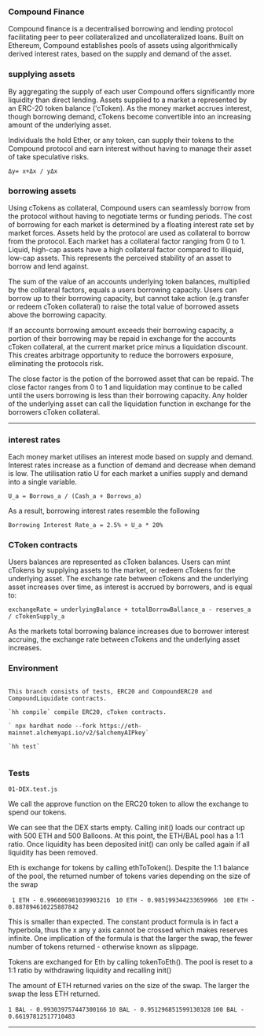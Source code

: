 ### Compound Finance

Compound finance is a decentralised borrowing and lending protocol facilitating peer to peer collateralized and uncollateralized loans. Built on Ethereum, Compound establishes pools of assets using algorithmically derived interest rates, based on the supply and demand of the asset.

### supplying assets

By aggregating the supply of each user Compound offers significantly more liquidity than direct lending. Assets supplied to a market a represented by an ERC-20 token balance ('cToken). As the money market accrues interest, though borrowing demand, cTokens become convertible into an increasing amount of the underlying asset.

Individuals the hold Ether, or any token, can supply their tokens to the Compound protocol and earn interest without having to manage their asset of take speculative risks.

`Δy= x+Δx / yΔx`

### borrowing assets

Using cTokens as collateral, Compound users can seamlessly borrow from the protocol without having to negotiate terms or funding periods. The cost of borrowing for each market is determined by a floating interest rate set by market forces. Assets held by the protocol are used as collateral to borrow from the protocol. Each market has a collateral factor ranging from 0 to 1. Liquid, high-cap assets have a high collateral factor compared to illiquid, low-cap assets. This represents the perceived stability of an asset to borrow and lend against.

The sum of the value of an accounts underlying token balances, multiplied by the collateral factors, equals a users borrowing capacity. Users can borrow up to their borrowing capacity, but cannot take action (e.g transfer or redeem cToken collateral) to raise the total value of borrowed assets above the borrowing capacity.

If an accounts borrowing amount exceeds their borrowing capacity, a portion of their borrowing may be repaid in exchange for the accounts cToken collateral, at the current market price minus a liquidation discount. This creates arbitrage opportunity to reduce the borrowers exposure, eliminating the protocols risk.

The close factor is the potion of the borrowed asset that can be repaid. The close factor ranges from 0 to 1 and liquidation may continue to be called until the users borrowing is less than their borrowing capacity. Any holder of the underlying asset can call the liquidation function in exchange for the borrowers cToken collateral.
​

---

### interest rates

Each money market utilises an interest mode based on supply and demand. Interest rates increase as a function of demand and decrease when demand is low. The utilisation ratio U for each market a unifies supply and demand into a single variable.

`U_a = Borrows_a / (Cash_a + Borrows_a)`

As a result, borrowing interest rates resemble the following

`Borrowing Interest Rate_a = 2.5% + U_a * 20%`

### CToken contracts

Users balances are represented as cToken balances. Users can mint cTokens by supplying assets to the market, or redeem cTokens for the underlying asset. The exchange rate between cTokens and the underlying asset increases over time, as interest is accrued by borrowers, and is equal to:

`exchangeRate = underlyingBalance + totalBorrowBallance_a - reserves_a / cTokenSupply_a`

As the markets total borrowing balance increases due to borrower interest accruing, the exchange rate between cTokens and the underlying asset increases.

### Environment

```

This branch consists of tests, ERC20 and CompoundERC20 and CompoundLiquidate contracts.

`hh compile` compile ERC20, cToken contracts.

` npx hardhat node --fork https://eth-mainnet.alchemyapi.io/v2/$alchemyAIPkey`

`hh test`


```

### Tests

`01-DEX.test.js`

We call the approve function on the ERC20 token to allow the exchange to spend our tokens.

We can see that the DEX starts empty. Calling init() loads our contract up with 500 ETH and 500 Balloons. At this point, the ETH/BAL pool has a 1:1 ratio. Once liquidity has been deposited init() can only be called again if all liquidity has been removed.

Eth is exchange for tokens by calling ethToToken(). Despite the 1:1 balance of the pool, the returned number of tokens varies depending on the size of the swap

` 1 ETH - 0.996006981039903216`
` 10 ETH - 0.985199344233659966`
` 100 ETH - 0.887894610225887842`

This is smaller than expected. The constant product formula is in fact a hyperbola, thus the x any y axis cannot be crossed which makes reserves infinite. One implication of the formula is that the larger the swap, the fewer number of tokens returned - otherwise known as slippage.

Tokens are exchanged for Eth by calling tokenToEth(). The pool is reset to a 1:1 ratio by withdrawing liquidity and recalling init()

The amount of ETH returned varies on the size of the swap. The larger the swap the less ETH returned.

`1 BAL - 0.993039757447300166`
`10 BAL - 0.951296851599130328`
`100 BAL - 0.66197812517710483`

---

